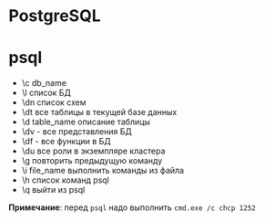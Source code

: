 # PostgreSQL

# psql

- \c db_name
- \l список БД
- \dn список схем
- \dt все таблицы в текущей базе данных
- \d table_name описание таблицы
- \dv - все представления БД
- \df - все функции в БД
- \du все роли в экземпляре кластера
- \g повторить предыдущую команду
- \i file_name выполнить команды из файла
- \h список команд psql
- \q выйти из psql

**Примечание**: перед ```psql``` надо выполнить ```cmd.exe /c chcp 1252``` 

